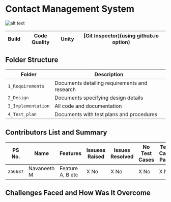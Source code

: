# Contact Management System
![alt text](https://www.erp-information.com/wp-content/uploads/2015/02/Contact-manager.jpg)

Build | Code Quality | Unity | [Git Inspector](using github.io option)
------|----------|-------|--------------




## Folder Structure
Folder             | Description
-------------------| -----------------------------------------
`1_Requirements`   | Documents detailing requirements and research
`2_Design`         | Documents specifying design details
`3_Implementation` | All code and documentation
`4_Test_plan`      | Documents with test plans and procedures

## Contributors List and Summary

PS No. |  Name   |    Features    | Issuess Raised |Issues Resolved|No Test Cases|Test Case Pass
-------|---------|----------------|----------------|---------------|-------------|--------------
`256637` | Navaneeth M  | Feature A, B etc    | X No     | X No   |X No   |X No          

## Challenges Faced and How Was It Overcome





